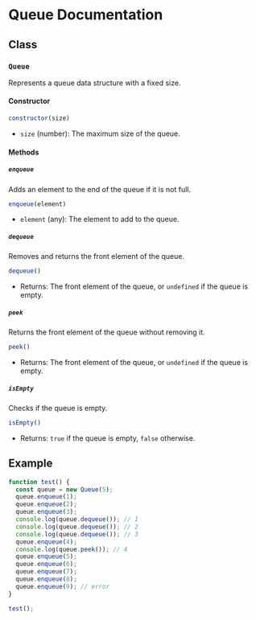 # Queue Documentation

## Class

### `Queue`
Represents a queue data structure with a fixed size.

#### Constructor
```javascript
constructor(size)
```

- `size` (number): The maximum size of the queue.

#### Methods

##### `enqueue`
Adds an element to the end of the queue if it is not full.

```javascript
enqueue(element)
```

- `element` (any): The element to add to the queue.

##### `dequeue`
Removes and returns the front element of the queue.

```javascript
dequeue()
```

- Returns: The front element of the queue, or `undefined` if the queue is empty.

##### `peek`
Returns the front element of the queue without removing it.

```javascript
peek()
```

- Returns: The front element of the queue, or `undefined` if the queue is empty.

##### `isEmpty`
Checks if the queue is empty.

```javascript
isEmpty()
```

- Returns: `true` if the queue is empty, `false` otherwise.

## Example

```javascript
function test() {
  const queue = new Queue(5);
  queue.enqueue(1);
  queue.enqueue(2);
  queue.enqueue(3);
  console.log(queue.dequeue()); // 1
  console.log(queue.dequeue()); // 2
  console.log(queue.dequeue()); // 3
  queue.enqueue(4);
  console.log(queue.peek()); // 4
  queue.enqueue(5);
  queue.enqueue(6);
  queue.enqueue(7);
  queue.enqueue(8);
  queue.enqueue(9); // error
}

test();
```